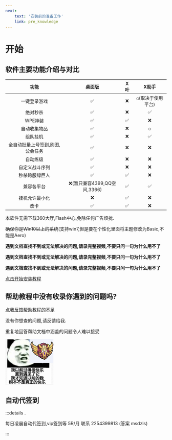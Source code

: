 ```yaml
---
next:
    text: '安装前的准备工作'
    link: pre_knowledge
---
```

# 开始

## 软件主要功能介绍与对比

|功能| 桌面版 | X叶 | X助手 |
|:-------:|:-------:|:-------:|:-------:|
|一键登录游戏| ✅ | ❌ |  `◯`(取决于使用平台) |
|绝对秒杀| ✅  | ❌   | ✅   |
|WPE神装| ✅   | ✅    | ❌    |
|自动收集物品| ✅   | ❌    | `◯`    |
|组队挂机| ✅   | ❌    | ✅    |
|全自动批量上号签到,刷图,公会任务| ✅   | ❌    | ❌    |
|自动练级| ✅   | ❌    | ❌    |
|自定义战斗序列| ✅   | ❌    | ❌    |
|秒杀跨服绿巨人| ✅   | ✅    | ❌    |
|兼容各平台|  ❌(暂只兼容4399,QQ空间,3366)   | ✅    | ✅    |
|挂机允许最小化| ❌   | ✅    | ❌    |
|改卡| ✅   | ✅    | ❌    |

本软件无需下载360大厅,Flash中心,免除任何广告烦扰.

~~确保你是Win10以上的系统~~(支持win7,但是要在个性化里面将主题修改为Basic,不能是Aero)

**遇到文档查找不到或无法解决的问题,请录完整视频,不要只问一句为什么用不了**

**遇到文档查找不到或无法解决的问题,请录完整视频,不要只问一句为什么用不了**

**遇到文档查找不到或无法解决的问题,请录完整视频,不要只问一句为什么用不了**

[点击开始安装教程](pre_knowledge.html)

## 帮助教程中没有收录你遇到的问题吗?

[点我反馈帮助教程的不足](https://gitcode.com/qq1528344561/msdzls-desktop/issues/create?type=markdown&title=%E5%B8%AE%E5%8A%A9%E6%96%87%E6%A1%A3%E5%AE%8C%E5%96%84&template=.gitcode%252FISSUE_TEMPLATE%252FHELPER_REPORT.md)  

没有你想查的问题,请反馈给我.

重复地回答帮助文档中涵盖的问题令人难以接受

![image](./img/happy.png)

## 自动代签到

:::details .

每日凌晨自动代签到,vip签到等 5R/月 联系 2254399813 (答案 msdzls)

:::